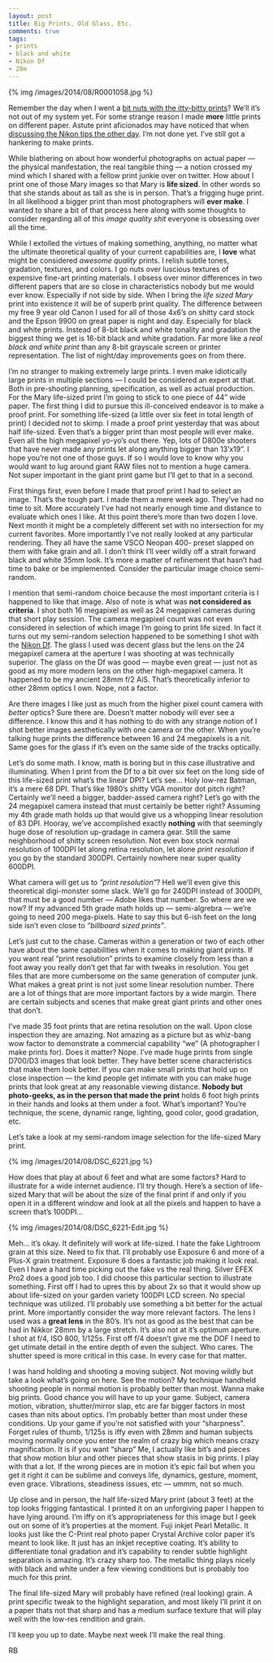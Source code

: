 ```yaml
---
layout: post
title: Big Prints, Old Glass, Etc.
comments: true
tags:
- prints
- black and white
- Nikon Df
- 28m
---
```


{% img /images/2014/08/R0001058.jpg %}

Remember the day when I went a [bit nuts with the itty-bitty prints](http://photo.rwboyer.com/2014/08/11/prints-are-magic/ "Prints are magic")? We’ll it’s not out of my system yet. For some strange reason I made **more** little prints on different paper. Astute print aficionados may have noticed that when [discussing the Nikon tips the other day](http://photo.rwboyer.com/2014/08/12/nikon-d600-tips-and-tricks/ "Nikon D600 tips and tricks"). I’m not done yet. I’ve still got a hankering to make prints. 

<!--more-->

While blathering on about how wonderful photographs on actual paper — the physical manifestation, the real tangible thing — a notion crossed my mind which I shared with a fellow print junkie over on twitter. How about I print one of those Mary images so that Mary is **life sized**. In other words so that she stands about as tall as she is in person. That’s a frigging huge print. In all likelihood a bigger print than most photographers will **ever make**. I wanted to share a bit of that process here along with some thoughts to consider regarding all of this *image quality shit* everyone is obsessing over all the time.

While I extolled the virtues of making something, anything, no matter what the ultimate theoretical quality of your current capabilities are, I **love** what might be considered *awesome quality* prints. I relish subtle tones, gradation, textures, and colors. I go nuts over luscious textures of expensive fine-art printing materials. I obsess over minor differences in two different papers that are so close in characteristics nobody but me would ever know. Especially if not side by side. When I bring the *life sized Mary* print into existence it will be of superb print quality. The difference between my free 9 year old Canon I used for all of those 4x6’s on shitty card stock and the Epson 9900 on great paper is night and day. Especially for black and white prints. Instead of 8-bit black and white tonality and gradation the biggest thing we get is 16-bit black and white gradation. Far more like a *real black and white print* than any 8-bit grayscale screen or printer representation. The list of night/day improvements goes on from there.

I’m no stranger to making extremely large prints. I even make idiotically large prints in multiple sections — I could be considered an expert at that. Both in pre-shooting planning, specification, as well as actual production. For the Mary life-sized print I’m going to stick to one piece of 44” wide paper. The first thing I did to pursue this ill-conceived endeavor is to make a proof print. For something life-sized (a little over six feet in total length of print) I decided not to skimp. I made a proof print yesterday that was about half life-sized. Even that’s a bigger print than most people will ever make. Even all the high megapixel yo-yo’s out there. Yep, lots of D800e shooters that have never made any prints let along anything bigger than 13’x19”. I hope you’re not one of those guys. If so I would love to know why you would want to lug around giant RAW files not to mention a huge camera. Not super important in the giant print game but I’ll get to that in a second.

First things first, even before I made that proof print I had to select an image. That’s the tough part. I made them a mere week ago. They’ve had no time to sit. More accurately I’ve had not nearly enough time and distance to evaluate which ones I like. At this point there’s more than two dozen I love. Next month it might be a completely different set with no intersection for my current favorites. More importantly I’ve not really looked at any particular rendering. They all have the same VSCO Neopan 400- preset slapped on them with fake grain and all. I don’t think I’ll veer wildly off a strait forward black and white 35mm look. It’s more a matter of refinement that hasn’t had time to bake or be implemented. Consider the particular image choice semi-random.

I mention that semi-random choice because the most important criteria is I happened to like that image. Also of note is what was **not considered as criteria**. I shot both 16 megapixel as well as 24 megapixel cameras during that short play session. The camera megapixel count was not even considered in selection of which image I’m going to print life sized. In fact it turns out my semi-random selection happened to be something I shot with the [Nikon Df](http://www.amazon.com/gp/product/B00GD1KBLI/ref=as_li_tl?ie=UTF8&camp=1789&creative=390957&creativeASIN=B00GD1KBLI&linkCode=as2&tag=rbde-20&linkId=LBX4NM6ZF6D75EBT "Nikon Df"). The glass I used was decent glass but the lens on the 24 megapixel camera at the aperture I was shooting at was technically superior. The glass on the Df was good — maybe even great — just not as good as my more modern lens on the other high-megapixel camera. It happened to be my ancient 28mm f/2 AiS. That’s theoretically inferior to other 28mm optics I own. Nope, not a factor.

Are there images I like just as much from the higher pixel count camera with *better* optics? Sure there are. Doesn’t matter nobody will ever see a difference. I know this and it has nothing to do with any strange notion of I shot better images aesthetically with one camera or the other. When you’re talking huge prints the difference between 16 and 24 megapixels is a nit. Same goes for the glass if it’s even on the same side of the tracks optically.

Let’s do some math. I know, math is boring but in this case illustrative and illuminating. When I print from the Df to a bit over six feet on the long side of this life-sized print what’s the linear DPI? Let’s see… Holy low-rez Batman, it’s a mere 68 DPI. That’s like 1980’s shitty VGA monitor dot pitch right? Certainly we’ll need a bigger, badder-assed camera right? Let’s go with the 24 megapixel camera instead that must certainly be better right? Assuming my 4th grade math holds up that would give us a whopping linear resolution of 83 DPI. Hooray, we’ve accomplished exactly **nothing** with that seemingly huge dose of resolution up-gradage in camera gear. Still the same neighborhood of shitty screen resolution. Not even box stock normal resolution of 100DPI let along retina resolution, let alone *print resolution* if you go by the standard 300DPI. Certainly nowhere near super quality 600DPI.

What camera will get us to *”print resolution”*? Hell we’ll even give this theoretical digi-monster some slack. We’ll go for 240DPI instead of 300DPI, that must be a good number — Adobe likes that number. So where are we now? If my advanced 5th grade math holds up — semi-algrebra — we’re going to need 200 mega-pixels. Hate to say this but 6-ish feet on the long side isn’t even close to *”billboard sized prints”*. 

Let’s just cut to the chase. Cameras within a generation or two of each other have about the same capabilities when it comes to making giant prints. If you want real “print resolution” prints to examine closely from less than a foot away you really don’t get that far with tweaks in resolution. You get files that are more cumbersome on the same generation of computer junk. What makes a great print is not just some linear resolution number. There are a lot of things that are more important factors by a wide margin. There are certain subjects and scenes that make great giant prints and other ones that don’t.

I’ve made 35 foot prints that are retina resolution on the wall. Upon close inspection they are amazing. Not amazing as a picture but as whiz-bang wow factor to demonstrate a commercial capability “we” (A photographer I make prints for). Does it matter? Nope. I’ve made huge prints from single D700/D3 images that look better. They have better scene characteristics that make them look better. If you can make small prints that hold up on close inspection — the kind people get intimate with you can make huge prints that look great at any reasonable viewing distance. **Nobody but photo-geeks, as in the person that made the print** holds 6 foot high prints in their hands and looks at them under a foot. What’s important? You’re technique, the scene, dynamic range, lighting, good color, good gradation, etc.

Let’s take a look at my semi-random image selection for the life-sized Mary print.

{% img /images/2014/08/DSC_6221.jpg %}

How does that play at about 6 feet and what are some factors? Hard to illustrate for a wide internet audience. I’ll try though. Here’s a section of life-sized Mary that will be about the size of the final print if and only if you open it in a different window and look at all the pixels and happen to have a screen that’s 100DPI…

{% img /images/2014/08/DSC_6221-Edit.jpg %}

Meh… it’s okay. It definitely will work at life-sized. I hate the fake Lightroom grain at this size. Need to fix that. I’ll probably use Exposure 6 and more of a Plus-X grain treatment. Exposure 6 does a fantastic job making it look real. Even I have a hard time picking out the fake vs the real thing. Silver EFEX Pro2 does a good job too. I did choose this particular section to illustrate something. First off I had to upres this by about 2x so that it would show up about life-sized on your garden variety 100DPI LCD screen. No special technique was utilized. I’ll probably use something a bit better for the actual print. More importantly consider the way more relevant factors. The lens I used was a **great lens** in the 80’s. It’s not as good as the best that can be had in Nikkor 28mm by a large stretch. It’s also not at it’s optimum aperture. I shot at f/4, ISO 800, 1/125s. First off f/4 doesn’t give me the DOF I need to get utimate detail in the entire depth of even the subject. Who cares. The shutter speed is more critical in this case. In every case for that matter. 

I was hand holding and shooting a moving subject. Not moving wildly but take a look what’s going on here. See the motion? My technique handheld shooting people in normal motion is probably better than most. Wanna make big prints. Good chance you will have to up your game. Subject, camera motion, vibration, shutter/mirror slap, etc are far bigger factors in most cases than nits about optics. I’m probably better than most under these conditions. Up your game if you’re not satisfied with your “sharpness”. Forget rules of thumb, 1/125s is iffy even with 28mm and human subjects moving normally once you enter the realm of crazy big which means crazy magnification. It is if you want “sharp” Me, I actually like bit’s and pieces that show motion blur and other pieces that show stasis in big prints. I play with that a lot. If the wrong pieces are in motion it’s epic fail but when you get it right it can be sublime and conveys life, dynamics, gesture, moment, even grace. Vibrations, steadiness issues, etc — ummm, not so much.

Up close and in person, the half life-sized Mary print (about 3 feet) at the top looks frigging fantastical. I printed it on an unforgiving paper I happen to have lying around. I’m iffy on it’s appropriateness for this image but I geek out on some of it’s properties at the moment. Fuji inkjet Pearl Metallic. It looks just like the C-Print real photo paper Crystal Archive color paper it’s meant to look like. It just has an inkjet receptive coating. It’s ability to differentiate tonal gradation and it’s capability to render subtle highlight separation is amazing. It’s crazy sharp too. The metallic thing plays nicely with black and white under a few viewing conditions but is probably too much for this print.

The final life-sized Mary will probably have refined (real looking) grain. A print specific tweak to the highlight separation, and most likely I’ll print it on a paper thats not that sharp and has a medium surface texture that will play well with the low-res rendition and grain.

I’ll keep you up to date. Maybe next week I’ll make the real thing.

RB